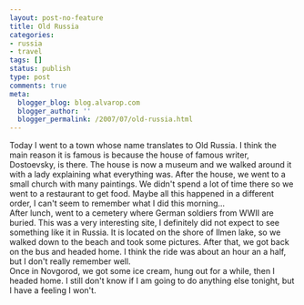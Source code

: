 ```yaml
---
layout: post-no-feature
title: Old Russia
categories:
- russia
- travel
tags: []
status: publish
type: post
comments: true
meta:
  blogger_blog: blog.alvarop.com
  blogger_author: ''
  blogger_permalink: /2007/07/old-russia.html
---
```

Today I went to a town whose name translates to Old Russia. I think the main reason it is famous is because the house of famous writer, Dostoevsky, is there. The house is now a museum and we walked around it with a lady explaining what everything was. After the house, we went to a small church with many paintings. We didn't spend a lot of time there so we went to a restaurant to get food. Maybe all this happened in a different order, I can't seem to remember what I did this morning...<br />After lunch, went to a cemetery where German soldiers from WWII are buried. This was a very interesting site, I definitely did not expect to see something like it in Russia. It is located on the shore of Ilmen lake, so we walked down to the beach and took some pictures. After that, we got back on the bus and headed home. I think the ride was about an hour an a half, but I don't really remember well.<br />Once in Novgorod, we got some ice cream, hung out for a while, then I headed home. I still don't know if I am going to do anything else tonight, but I have a feeling I won't.
